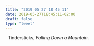 ```yaml
---
title: "2019 05 27 18 45 11"
date: 2019-05-27T18:45:11+02:00
draft: false
type: "tweet"
---
```

<a href="https://music.apple.com/fr/album/falling-down-a-mountain/347274683" type="application/rss+xml" class="iconfont icon-music" title="rss"></a> &nbsp; Tindersticks, *Falling Down a Mountain*. 
